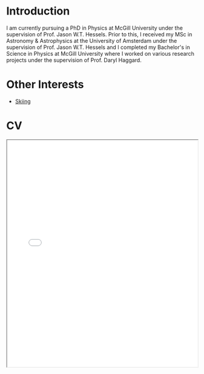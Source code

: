 # Introduction

I am currently pursuing a PhD in Physics at McGill University under the supervision of Prof. Jason W.T. Hessels. Prior to this, I received my MSc in Astronomy & Astrophysics at the University of Amsterdam under the supervision of Prof. Jason W.T. Hessels and I completed my Bachelor's in Science in Physics at McGill University where I worked on various research projects under the supervision of Prof. Daryl Haggard.



# Other Interests

- [Skiing](./skiing.md)



# CV

<!-- How to embed a PDF -->
<iframe width="100%" height="600" src="./media/CV.pdf">